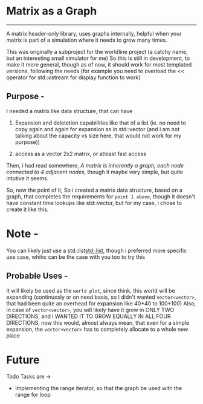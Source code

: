 # Matrix as a Graph
----

A matrix header-only library, uses graphs internally, helpful when your matrix is part of a simulation where it needs to grow many times.

This was originally a subproject for the worldline project (a catchy name, but an interesting small simulator for me)
So this is still in development, to make it more general, though as of now, it should work for most templated versions, following the needs (for example you need to overload the << operator for std::ostream for display function to work)

## Purpose -

I needed a matrix like data structure, that can have
1. Expansion and deletetion capabilities like that of a list (ie. no need to copy again and again for expansion as in std::vector (and i am not talking about the capacity vs size here, that would not work for my purpose))

2. access as a vector 2x2 matrix, or atleast fast access

Then, i had read somewhere, _A matrix is inherently a graph, each node connected to 4 adjacent nodes_, though it maybe very simple, but quite intutive it seems.

So, now the point of it, So i created a matrix data structure, based on a graph, that completes the requirements for `point 1 above`, though it doesn't have constant time lookups like std::vector, but for my case, i chose to create it like this.

# Note -
You can likely just use a std::list<std::list>, though i preferred more specific use case, whihc can be the case with you too to try this

## Probable Uses -

It will likely be used as the `world plot`, since think, this world will be expanding (continuosly or on need basis, so I didn't wanted `vector<vector>`, that had been quite an overhead for expansion like 40\*40 to 100\*100)
Also, in case of `vector<vector>`, you will likely have it grow in ONLY TWO DIRECTIONS, and I WANTED IT TO GROW EQUALLY IN ALL FOUR DIRECTIONS, now this would, almost always mean, that even for a simple expansion, the `vector<vector>` has to completely allocate to a whole new place

# Future

Todo Tasks are ->

* Implementing the range iterator, so that the graph be used with the range for loop
